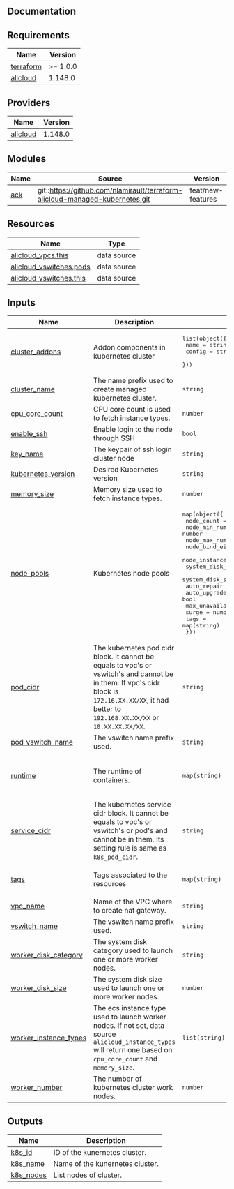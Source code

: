 ## Documentation

<!-- BEGINNING OF PRE-COMMIT-TERRAFORM DOCS HOOK -->
## Requirements

| Name | Version |
|------|---------|
| <a name="requirement_terraform"></a> [terraform](#requirement\_terraform) | >= 1.0.0 |
| <a name="requirement_alicloud"></a> [alicloud](#requirement\_alicloud) | 1.148.0 |

## Providers

| Name | Version |
|------|---------|
| <a name="provider_alicloud"></a> [alicloud](#provider\_alicloud) | 1.148.0 |

## Modules

| Name | Source | Version |
|------|--------|---------|
| <a name="module_ack"></a> [ack](#module\_ack) | git::https://github.com/nlamirault/terraform-alicloud-managed-kubernetes.git | feat/new-features |

## Resources

| Name | Type |
|------|------|
| [alicloud_vpcs.this](https://registry.terraform.io/providers/aliyun/alicloud/1.148.0/docs/data-sources/vpcs) | data source |
| [alicloud_vswitches.pods](https://registry.terraform.io/providers/aliyun/alicloud/1.148.0/docs/data-sources/vswitches) | data source |
| [alicloud_vswitches.this](https://registry.terraform.io/providers/aliyun/alicloud/1.148.0/docs/data-sources/vswitches) | data source |

## Inputs

| Name | Description | Type | Default | Required |
|------|-------------|------|---------|:--------:|
| <a name="input_cluster_addons"></a> [cluster\_addons](#input\_cluster\_addons) | Addon components in kubernetes cluster | <pre>list(object({<br>    name   = string<br>    config = string<br>  }))</pre> | `[]` | no |
| <a name="input_cluster_name"></a> [cluster\_name](#input\_cluster\_name) | The name prefix used to create managed kubernetes cluster. | `string` | `"terraform-alicloud-managed-kubernetes"` | no |
| <a name="input_cpu_core_count"></a> [cpu\_core\_count](#input\_cpu\_core\_count) | CPU core count is used to fetch instance types. | `number` | `1` | no |
| <a name="input_enable_ssh"></a> [enable\_ssh](#input\_enable\_ssh) | Enable login to the node through SSH | `bool` | n/a | yes |
| <a name="input_key_name"></a> [key\_name](#input\_key\_name) | The keypair of ssh login cluster node | `string` | n/a | yes |
| <a name="input_kubernetes_version"></a> [kubernetes\_version](#input\_kubernetes\_version) | Desired Kubernetes version | `string` | n/a | yes |
| <a name="input_memory_size"></a> [memory\_size](#input\_memory\_size) | Memory size used to fetch instance types. | `number` | `2` | no |
| <a name="input_node_pools"></a> [node\_pools](#input\_node\_pools) | Kubernetes node pools | <pre>map(object({<br>    node_count           = number<br>    node_min_number      = number<br>    node_max_number      = number<br>    node_bind_eip        = bool<br>    node_instance_types  = list(string)<br>    system_disk_category = string<br>    system_disk_size     = number<br>    auto_repair          = bool<br>    auto_upgrade         = bool<br>    max_unavailable      = number<br>    surge                = number<br>    tags                 = map(string)<br>  }))</pre> | `{}` | no |
| <a name="input_pod_cidr"></a> [pod\_cidr](#input\_pod\_cidr) | The kubernetes pod cidr block. It cannot be equals to vpc's or vswitch's and cannot be in them. If vpc's cidr block is `172.16.XX.XX/XX`, it had better to `192.168.XX.XX/XX` or `10.XX.XX.XX/XX`. | `string` | `"172.20.0.0/16"` | no |
| <a name="input_pod_vswitch_name"></a> [pod\_vswitch\_name](#input\_pod\_vswitch\_name) | The vswitch name prefix used. | `string` | n/a | yes |
| <a name="input_runtime"></a> [runtime](#input\_runtime) | The runtime of containers. | `map(string)` | <pre>{<br>  "name": "containerd",<br>  "version": "1.4.8"<br>}</pre> | no |
| <a name="input_service_cidr"></a> [service\_cidr](#input\_service\_cidr) | The kubernetes service cidr block. It cannot be equals to vpc's or vswitch's or pod's and cannot be in them. Its setting rule is same as `k8s_pod_cidr`. | `string` | `"172.21.0.0/20"` | no |
| <a name="input_tags"></a> [tags](#input\_tags) | Tags associated to the resources | `map(string)` | <pre>{<br>  "Made-By": "terraform"<br>}</pre> | no |
| <a name="input_vpc_name"></a> [vpc\_name](#input\_vpc\_name) | Name of the VPC where to create nat gateway. | `string` | n/a | yes |
| <a name="input_vswitch_name"></a> [vswitch\_name](#input\_vswitch\_name) | The vswitch name prefix used. | `string` | n/a | yes |
| <a name="input_worker_disk_category"></a> [worker\_disk\_category](#input\_worker\_disk\_category) | The system disk category used to launch one or more worker nodes. | `string` | `"cloud_efficiency"` | no |
| <a name="input_worker_disk_size"></a> [worker\_disk\_size](#input\_worker\_disk\_size) | The system disk size used to launch one or more worker nodes. | `number` | `40` | no |
| <a name="input_worker_instance_types"></a> [worker\_instance\_types](#input\_worker\_instance\_types) | The ecs instance type used to launch worker nodes. If not set, data source `alicloud_instance_types` will return one based on `cpu_core_count` and `memory_size`. | `list(string)` | <pre>[<br>  "ecs.n4.xlarge"<br>]</pre> | no |
| <a name="input_worker_number"></a> [worker\_number](#input\_worker\_number) | The number of kubernetes cluster work nodes. | `number` | n/a | yes |

## Outputs

| Name | Description |
|------|-------------|
| <a name="output_k8s_id"></a> [k8s\_id](#output\_k8s\_id) | ID of the kunernetes cluster. |
| <a name="output_k8s_name"></a> [k8s\_name](#output\_k8s\_name) | Name of the kunernetes cluster. |
| <a name="output_k8s_nodes"></a> [k8s\_nodes](#output\_k8s\_nodes) | List nodes of cluster. |
<!-- END OF PRE-COMMIT-TERRAFORM DOCS HOOK -->

